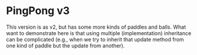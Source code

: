 # PingPong v3

This version is as v2, but has some more kinds of paddles and balls. What want to demonstrate here is that using multiple (implementation) inheritance can be complicated (e.g., when we try to inherit that update method from one kind of paddle but the update from another).

